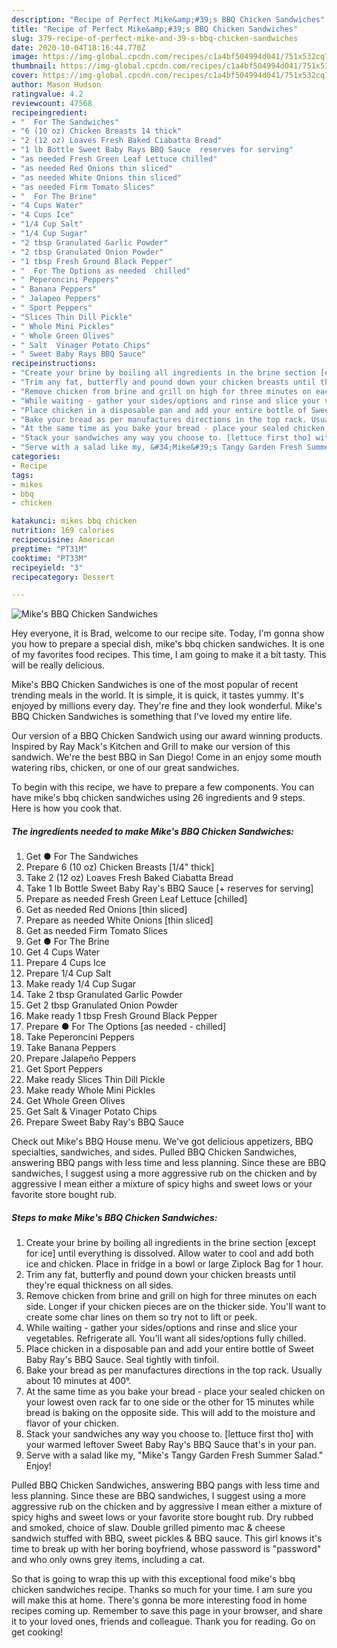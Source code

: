 ```yaml
---
description: "Recipe of Perfect Mike&amp;#39;s BBQ Chicken Sandwiches"
title: "Recipe of Perfect Mike&amp;#39;s BBQ Chicken Sandwiches"
slug: 379-recipe-of-perfect-mike-and-39-s-bbq-chicken-sandwiches
date: 2020-10-04T18:16:44.770Z
image: https://img-global.cpcdn.com/recipes/c1a4bf504994d041/751x532cq70/mikes-bbq-chicken-sandwiches-recipe-main-photo.jpg
thumbnail: https://img-global.cpcdn.com/recipes/c1a4bf504994d041/751x532cq70/mikes-bbq-chicken-sandwiches-recipe-main-photo.jpg
cover: https://img-global.cpcdn.com/recipes/c1a4bf504994d041/751x532cq70/mikes-bbq-chicken-sandwiches-recipe-main-photo.jpg
author: Mason Hudson
ratingvalue: 4.2
reviewcount: 47568
recipeingredient:
- "  For The Sandwiches"
- "6 (10 oz) Chicken Breasts 14 thick"
- "2 (12 oz) Loaves Fresh Baked Ciabatta Bread"
- "1 lb Bottle Sweet Baby Rays BBQ Sauce  reserves for serving"
- "as needed Fresh Green Leaf Lettuce chilled"
- "as needed Red Onions thin sliced"
- "as needed White Onions thin sliced"
- "as needed Firm Tomato Slices"
- "  For The Brine"
- "4 Cups Water"
- "4 Cups Ice"
- "1/4 Cup Salt"
- "1/4 Cup Sugar"
- "2 tbsp Granulated Garlic Powder"
- "2 tbsp Granulated Onion Powder"
- "1 tbsp Fresh Ground Black Pepper"
- "  For The Options as needed  chilled"
- " Peperoncini Peppers"
- " Banana Peppers"
- " Jalapeo Peppers"
- " Sport Peppers"
- "Slices Thin Dill Pickle"
- " Whole Mini Pickles"
- " Whole Green Olives"
- " Salt  Vinager Potato Chips"
- " Sweet Baby Rays BBQ Sauce"
recipeinstructions:
- "Create your brine by boiling all ingredients in the brine section [except for ice] until everything is dissolved. Allow water to cool and add both ice and chicken. Place in fridge in a bowl or large Ziplock Bag for 1 hour."
- "Trim any fat, butterfly and pound down your chicken breasts until they&#39;re equal thickness on all sides."
- "Remove chicken from brine and grill on high for three minutes on each side. Longer if your chicken pieces are on the thicker side. You&#39;ll want to create some char lines on them so try not to lift or peek."
- "While waiting - gather your sides/options and rinse and slice your vegetables. Refrigerate all. You&#39;ll want all sides/options fully chilled."
- "Place chicken in a disposable pan and add your entire bottle of Sweet Baby Ray&#39;s BBQ Sauce. Seal tightly with tinfoil."
- "Bake your bread as per manufactures directions in the top rack. Usually about 10 minutes at 400°."
- "At the same time as you bake your bread - place your sealed chicken on your lowest oven rack far to one side or the other for 15 minutes while bread is baking on the opposite side. This will add to the moisture and flavor of your chicken."
- "Stack your sandwiches any way you choose to. [lettuce first tho] with your warmed leftover Sweet Baby Ray&#39;s BBQ Sauce that&#39;s in your pan."
- "Serve with a salad like my, &#34;Mike&#39;s Tangy Garden Fresh Summer Salad.&#34; Enjoy!"
categories:
- Recipe
tags:
- mikes
- bbq
- chicken

katakunci: mikes bbq chicken 
nutrition: 169 calories
recipecuisine: American
preptime: "PT31M"
cooktime: "PT33M"
recipeyield: "3"
recipecategory: Dessert

---
```



![Mike&#39;s BBQ Chicken Sandwiches](https://img-global.cpcdn.com/recipes/c1a4bf504994d041/751x532cq70/mikes-bbq-chicken-sandwiches-recipe-main-photo.jpg)

Hey everyone, it is Brad, welcome to our recipe site. Today, I'm gonna show you how to prepare a special dish, mike&#39;s bbq chicken sandwiches. It is one of my favorites food recipes. This time, I am going to make it a bit tasty. This will be really delicious.

Mike&#39;s BBQ Chicken Sandwiches is one of the most popular of recent trending meals in the world. It is simple, it is quick, it tastes yummy. It's enjoyed by millions every day. They're fine and they look wonderful. Mike&#39;s BBQ Chicken Sandwiches is something that I've loved my entire life.

Our version of a BBQ Chicken Sandwich using our award winning products. Inspired by Ray Mack&#39;s Kitchen and Grill to make our version of this sandwich. We&#39;re the best BBQ in San Diego! Come in an enjoy some mouth watering ribs, chicken, or one of our great sandwiches.


To begin with this recipe, we have to prepare a few components. You can have mike&#39;s bbq chicken sandwiches using 26 ingredients and 9 steps. Here is how you cook that.

<!--inarticleads1-->

##### The ingredients needed to make Mike&#39;s BBQ Chicken Sandwiches:

1. Get  ● For The Sandwiches
1. Prepare 6 (10 oz) Chicken Breasts [1/4&#34; thick]
1. Take 2 (12 oz) Loaves Fresh Baked Ciabatta Bread
1. Take 1 lb Bottle Sweet Baby Ray&#39;s BBQ Sauce [+ reserves for serving]
1. Prepare as needed Fresh Green Leaf Lettuce [chilled]
1. Get as needed Red Onions [thin sliced]
1. Prepare as needed White Onions [thin sliced]
1. Get as needed Firm Tomato Slices
1. Get  ● For The Brine
1. Get 4 Cups Water
1. Prepare 4 Cups Ice
1. Prepare 1/4 Cup Salt
1. Make ready 1/4 Cup Sugar
1. Take 2 tbsp Granulated Garlic Powder
1. Get 2 tbsp Granulated Onion Powder
1. Make ready 1 tbsp Fresh Ground Black Pepper
1. Prepare  ● For The Options [as needed - chilled]
1. Take  Peperoncini Peppers
1. Take  Banana Peppers
1. Prepare  Jalapeño Peppers
1. Get  Sport Peppers
1. Make ready Slices Thin Dill Pickle
1. Make ready  Whole Mini Pickles
1. Get  Whole Green Olives
1. Get  Salt &amp; Vinager Potato Chips
1. Prepare  Sweet Baby Ray&#39;s BBQ Sauce


Check out Mike&#39;s BBQ House menu. We&#39;ve got delicious appetizers, BBQ specialties, sandwiches, and sides. Pulled BBQ Chicken Sandwiches, answering BBQ pangs with less time and less planning. Since these are BBQ sandwiches, I suggest using a more aggressive rub on the chicken and by aggressive I mean either a mixture of spicy highs and sweet lows or your favorite store bought rub. 

<!--inarticleads2-->

##### Steps to make Mike&#39;s BBQ Chicken Sandwiches:

1. Create your brine by boiling all ingredients in the brine section [except for ice] until everything is dissolved. Allow water to cool and add both ice and chicken. Place in fridge in a bowl or large Ziplock Bag for 1 hour.
1. Trim any fat, butterfly and pound down your chicken breasts until they&#39;re equal thickness on all sides.
1. Remove chicken from brine and grill on high for three minutes on each side. Longer if your chicken pieces are on the thicker side. You&#39;ll want to create some char lines on them so try not to lift or peek.
1. While waiting - gather your sides/options and rinse and slice your vegetables. Refrigerate all. You&#39;ll want all sides/options fully chilled.
1. Place chicken in a disposable pan and add your entire bottle of Sweet Baby Ray&#39;s BBQ Sauce. Seal tightly with tinfoil.
1. Bake your bread as per manufactures directions in the top rack. Usually about 10 minutes at 400°.
1. At the same time as you bake your bread - place your sealed chicken on your lowest oven rack far to one side or the other for 15 minutes while bread is baking on the opposite side. This will add to the moisture and flavor of your chicken.
1. Stack your sandwiches any way you choose to. [lettuce first tho] with your warmed leftover Sweet Baby Ray&#39;s BBQ Sauce that&#39;s in your pan.
1. Serve with a salad like my, &#34;Mike&#39;s Tangy Garden Fresh Summer Salad.&#34; Enjoy!


Pulled BBQ Chicken Sandwiches, answering BBQ pangs with less time and less planning. Since these are BBQ sandwiches, I suggest using a more aggressive rub on the chicken and by aggressive I mean either a mixture of spicy highs and sweet lows or your favorite store bought rub. Dry rubbed and smoked, choice of slaw. Double grilled pimento mac &amp; cheese sandwich stuffed with BBQ, sweet pickles &amp; BBQ sauce. This girl knows it&#39;s time to break up with her boring boyfriend, whose password is &#34;password&#34; and who only owns grey items, including a cat. 

So that is going to wrap this up with this exceptional food mike&#39;s bbq chicken sandwiches recipe. Thanks so much for your time. I am sure you will make this at home. There's gonna be more interesting food in home recipes coming up. Remember to save this page in your browser, and share it to your loved ones, friends and colleague. Thank you for reading. Go on get cooking!
